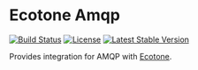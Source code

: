# Ecotone Amqp

[![Build Status](https://travis-ci.org/ecotoneframework/symfony.svg?branch=master)](https://travis-ci.org/ecotoneframework/amqp)
[![License](https://poser.pugx.org/ecotone/amqp/license)](https://packagist.org/packages/ecotone/amqp)
[![Latest Stable Version](https://poser.pugx.org/ecotone/amqp/v/stable)](https://packagist.org/packages/ecotone/amqp)

Provides integration for AMQP with [Ecotone](https://github.com/ecotoneframework/ecotone).
